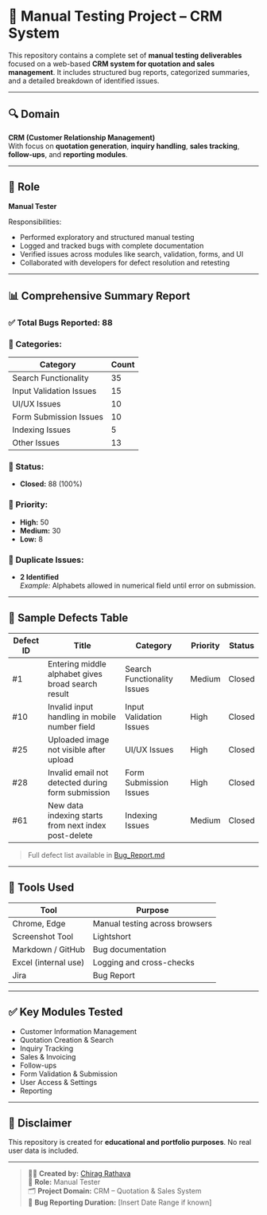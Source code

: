 # 🧪 Manual Testing Project – CRM System

This repository contains a complete set of **manual testing deliverables** focused on a web-based **CRM system for quotation and sales management**. It includes structured bug reports, categorized summaries, and a detailed breakdown of identified issues.

---

## 🔍 Domain

**CRM (Customer Relationship Management)**  
With focus on **quotation generation**, **inquiry handling**, **sales tracking**, **follow-ups**, and **reporting modules**.

---

## 👤 Role

**Manual Tester**

Responsibilities:
- Performed exploratory and structured manual testing
- Logged and tracked bugs with complete documentation
- Verified issues across modules like search, validation, forms, and UI
- Collaborated with developers for defect resolution and retesting

---

## 📊 Comprehensive Summary Report

### ✅ Total Bugs Reported: **88**

### 📂 Categories:
| Category                  | Count |
|---------------------------|-------|
| Search Functionality      | 35    |
| Input Validation Issues   | 15    |
| UI/UX Issues              | 10    |
| Form Submission Issues    | 10    |
| Indexing Issues           | 5     |
| Other Issues              | 13    |

### 📌 Status:
- **Closed:** 88 (100%)

### 🎯 Priority:
- **High:** 50  
- **Medium:** 30  
- **Low:** 8  

### 🔁 Duplicate Issues:
- **2 Identified**  
  _Example:_ Alphabets allowed in numerical field until error on submission.

---

## 📁 Sample Defects Table

| Defect ID | Title                                              | Category                    | Priority | Status |
|-----------|----------------------------------------------------|-----------------------------|----------|--------|
| #1        | Entering middle alphabet gives broad search result| Search Functionality Issues | Medium   | Closed |
| #10       | Invalid input handling in mobile number field     | Input Validation Issues     | High     | Closed |
| #25       | Uploaded image not visible after upload           | UI/UX Issues                | High     | Closed |
| #28       | Invalid email not detected during form submission | Form Submission Issues      | High     | Closed |
| #61       | New data indexing starts from next index post-delete | Indexing Issues          | Medium   | Closed |

> Full defect list available in [Bug_Report.md](./Bug_Report.md)

---

## 🧰 Tools Used

| Tool                 | Purpose                        |
|----------------------|--------------------------------|
| Chrome, Edge         | Manual testing across browsers |
| Screenshot Tool      | Lightshort                     |
| Markdown / GitHub    | Bug documentation              |
| Excel (internal use) | Logging and cross-checks       |
| Jira                 | Bug Report                     |


---

## ✅ Key Modules Tested

- Customer Information Management  
- Quotation Creation & Search  
- Inquiry Tracking  
- Sales & Invoicing  
- Follow-ups  
- Form Validation & Submission  
- User Access & Settings  
- Reporting

---

## 📄 Disclaimer

This repository is created for **educational and portfolio purposes**. No real user data is included.

---

> 👨‍💻 **Created by:** [Chirag Rathava](https://github.com/ChiragRathava29)  
> 🧪 **Role:** Manual Tester  
> 🗂️ **Project Domain:** CRM – Quotation & Sales System  
> 📅 **Bug Reporting Duration:** [Insert Date Range if known]

